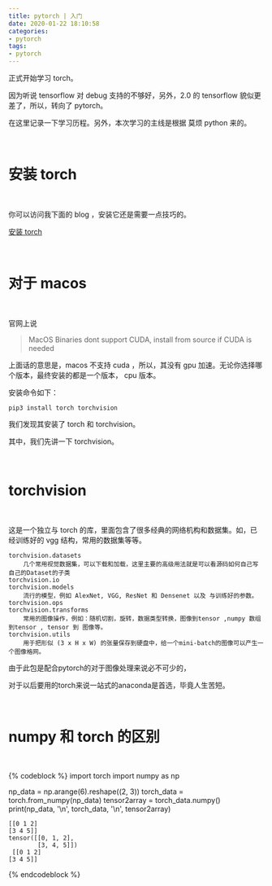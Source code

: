 ```yaml
---
title: pytorch | 入门
date: 2020-01-22 18:10:58
categories:
- pytorch
tags:
- pytorch
---
```

正式开始学习 torch。

因为听说 tensorflow 对 debug 支持的不够好，另外，2.0 的 tensorflow 貌似更差了，所以，转向了 pytorch。

在这里记录一下学习历程。另外，本次学习的主线是根据 莫烦 python 来的。

<!-- more -->

<br/>

# 安装 torch

<br/>

你可以访问我下面的 blog ，安装它还是需要一点技巧的。

[安装 torch](https://benpaodewoniu.github.io/2019/11/10/python64/)

<br/>

# 对于 macos

<br/>

官网上说

>MacOS Binaries dont support CUDA, install from source if CUDA is needed

上面话的意思是，macos 不支持 cuda ，所以，其没有 gpu 加速。无论你选择哪个版本，最终安装的都是一个版本， cpu 版本。

安装命令如下：

	pip3 install torch torchvision

我们发现其安装了 torch 和 torchvision。

其中，我们先讲一下 torchvision。

<br/>

# torchvision

<br/>

这是一个独立与 torch 的库，里面包含了很多经典的网络机构和数据集。如，已经训练好的 vgg 结构，常用的数据集等等。

	torchvision.datasets
		几个常用视觉数据集，可以下载和加载，这里主要的高级用法就是可以看源码如何自己写自己的Dataset的子类
	torchvision.io
	torchvision.models
		流行的模型，例如 AlexNet, VGG, ResNet 和 Densenet 以及 与训练好的参数。
	torchvision.ops
	torchvision.transforms
		常用的图像操作，例如：随机切割，旋转，数据类型转换，图像到tensor ,numpy 数组到tensor , tensor 到 图像等。
	torchvision.utils
		用于把形似 (3 x H x W) 的张量保存到硬盘中，给一个mini-batch的图像可以产生一个图像格网。

由于此包是配合pytorch的对于图像处理来说必不可少的，

对于以后要用的torch来说一站式的anaconda是首选，毕竟人生苦短。

<br/>

# numpy 和 torch 的区别

<br/>

{% codeblock %}
import torch
import numpy as np

np_data = np.arange(6).reshape((2, 3))
torch_data = torch.from_numpy(np_data)
tensor2array = torch_data.numpy()
print(np_data, '\n', torch_data, '\n', tensor2array)

	[[0 1 2]
 	[3 4 5]] 
 	tensor([[0, 1, 2],
        	[3, 4, 5]]) 
	 [[0 1 2]
 	[3 4 5]]
{% endcodeblock %}



